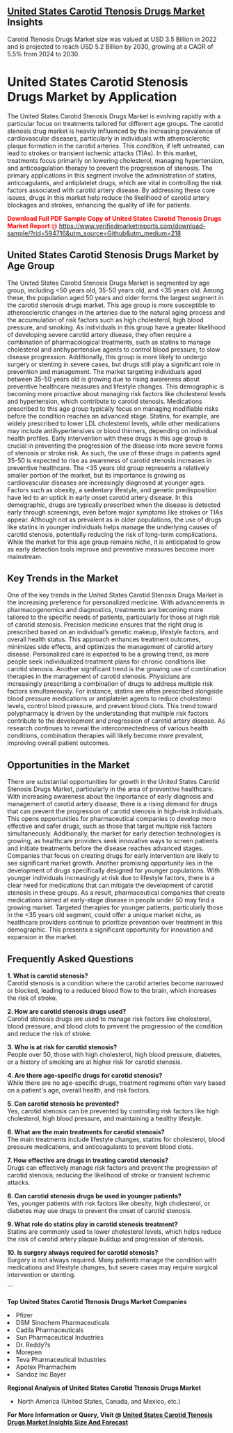 <h2><a href="https://www.verifiedmarketreports.com/download-sample/?rid=594716&amp;utm_source=Github&amp;utm_medium=218" target="_blank">United States Carotid Ttenosis Drugs Market</a> Insights</h2><p>Carotid Ttenosis Drugs Market size was valued at USD 3.5 Billion in 2022 and is projected to reach USD 5.2 Billion by 2030, growing at a CAGR of 5.5% from 2024 to 2030.</p><p> <h1>United States Carotid Stenosis Drugs Market by Application</h1> <p>The United States Carotid Stenosis Drugs Market is evolving rapidly with a particular focus on treatments tailored for different age groups. The carotid stenosis drug market is heavily influenced by the increasing prevalence of cardiovascular diseases, particularly in individuals with atherosclerotic plaque formation in the carotid arteries. This condition, if left untreated, can lead to strokes or transient ischemic attacks (TIAs). In this market, treatments focus primarily on lowering cholesterol, managing hypertension, and anticoagulation therapy to prevent the progression of stenosis. The primary applications in this segment involve the administration of statins, anticoagulants, and antiplatelet drugs, which are vital in controlling the risk factors associated with carotid artery disease. By addressing these core issues, drugs in this market help reduce the likelihood of carotid artery blockages and strokes, enhancing the quality of life for patients. <p><span class=""><span style="color: #ff0000;"><strong>Download Full PDF Sample Copy of United States Carotid Ttenosis Drugs Market Report</strong> @ </span><a href="https://www.verifiedmarketreports.com/download-sample/?rid=594716&amp;utm_source=Github&amp;utm_medium=218" target="_blank">https://www.verifiedmarketreports.com/download-sample/?rid=594716&amp;utm_source=Github&amp;utm_medium=218</a></span></p></p> <h2>United States Carotid Stenosis Drugs Market by Age Group</h2> <p>The United States Carotid Stenosis Drugs Market is segmented by age group, including <50 years old, 35-50 years old, and <35 years old. Among these, the population aged 50 years and older forms the largest segment in the carotid stenosis drugs market. This age group is more susceptible to atherosclerotic changes in the arteries due to the natural aging process and the accumulation of risk factors such as high cholesterol, high blood pressure, and smoking. As individuals in this group have a greater likelihood of developing severe carotid artery disease, they often require a combination of pharmacological treatments, such as statins to manage cholesterol and antihypertensive agents to control blood pressure, to slow disease progression. Additionally, this group is more likely to undergo surgery or stenting in severe cases, but drugs still play a significant role in prevention and management. The market targeting individuals aged between 35-50 years old is growing due to rising awareness about preventive healthcare measures and lifestyle changes. This demographic is becoming more proactive about managing risk factors like cholesterol levels and hypertension, which contribute to carotid stenosis. Medications prescribed to this age group typically focus on managing modifiable risks before the condition reaches an advanced stage. Statins, for example, are widely prescribed to lower LDL cholesterol levels, while other medications may include antihypertensives or blood thinners, depending on individual health profiles. Early intervention with these drugs in this age group is crucial in preventing the progression of the disease into more severe forms of stenosis or stroke risk. As such, the use of these drugs in patients aged 35-50 is expected to rise as awareness of carotid stenosis increases in preventive healthcare. The <35 years old group represents a relatively smaller portion of the market, but its importance is growing as cardiovascular diseases are increasingly diagnosed at younger ages. Factors such as obesity, a sedentary lifestyle, and genetic predisposition have led to an uptick in early onset carotid artery disease. In this demographic, drugs are typically prescribed when the disease is detected early through screenings, even before major symptoms like strokes or TIAs appear. Although not as prevalent as in older populations, the use of drugs like statins in younger individuals helps manage the underlying causes of carotid stenosis, potentially reducing the risk of long-term complications. While the market for this age group remains niche, it is anticipated to grow as early detection tools improve and preventive measures become more mainstream. <h2>Key Trends in the Market</h2> <p>One of the key trends in the United States Carotid Stenosis Drugs Market is the increasing preference for personalized medicine. With advancements in pharmacogenomics and diagnostics, treatments are becoming more tailored to the specific needs of patients, particularly for those at high risk of carotid stenosis. Precision medicine ensures that the right drug is prescribed based on an individual’s genetic makeup, lifestyle factors, and overall health status. This approach enhances treatment outcomes, minimizes side effects, and optimizes the management of carotid artery disease. Personalized care is expected to be a growing trend, as more people seek individualized treatment plans for chronic conditions like carotid stenosis. Another significant trend is the growing use of combination therapies in the management of carotid stenosis. Physicians are increasingly prescribing a combination of drugs to address multiple risk factors simultaneously. For instance, statins are often prescribed alongside blood pressure medications or antiplatelet agents to reduce cholesterol levels, control blood pressure, and prevent blood clots. This trend toward polypharmacy is driven by the understanding that multiple risk factors contribute to the development and progression of carotid artery disease. As research continues to reveal the interconnectedness of various health conditions, combination therapies will likely become more prevalent, improving overall patient outcomes. <h2>Opportunities in the Market</h2> <p>There are substantial opportunities for growth in the United States Carotid Stenosis Drugs Market, particularly in the area of preventive healthcare. With increasing awareness about the importance of early diagnosis and management of carotid artery disease, there is a rising demand for drugs that can prevent the progression of carotid stenosis in high-risk individuals. This opens opportunities for pharmaceutical companies to develop more effective and safer drugs, such as those that target multiple risk factors simultaneously. Additionally, the market for early detection technologies is growing, as healthcare providers seek innovative ways to screen patients and initiate treatments before the disease reaches advanced stages. Companies that focus on creating drugs for early intervention are likely to see significant market growth. Another promising opportunity lies in the development of drugs specifically designed for younger populations. With younger individuals increasingly at risk due to lifestyle factors, there is a clear need for medications that can mitigate the development of carotid stenosis in these groups. As a result, pharmaceutical companies that create medications aimed at early-stage disease in people under 50 may find a growing market. Targeted therapies for younger patients, particularly those in the <35 years old segment, could offer a unique market niche, as healthcare providers continue to prioritize prevention over treatment in this demographic. This presents a significant opportunity for innovation and expansion in the market. <h2>Frequently Asked Questions</h2> <p><strong>1. What is carotid stenosis?</strong><br>Carotid stenosis is a condition where the carotid arteries become narrowed or blocked, leading to a reduced blood flow to the brain, which increases the risk of stroke.</p> <p><strong>2. How are carotid stenosis drugs used?</strong><br>Carotid stenosis drugs are used to manage risk factors like cholesterol, blood pressure, and blood clots to prevent the progression of the condition and reduce the risk of stroke.</p> <p><strong>3. Who is at risk for carotid stenosis?</strong><br>People over 50, those with high cholesterol, high blood pressure, diabetes, or a history of smoking are at higher risk for carotid stenosis.</p> <p><strong>4. Are there age-specific drugs for carotid stenosis?</strong><br>While there are no age-specific drugs, treatment regimens often vary based on a patient's age, overall health, and risk factors.</p> <p><strong>5. Can carotid stenosis be prevented?</strong><br>Yes, carotid stenosis can be prevented by controlling risk factors like high cholesterol, high blood pressure, and maintaining a healthy lifestyle.</p> <p><strong>6. What are the main treatments for carotid stenosis?</strong><br>The main treatments include lifestyle changes, statins for cholesterol, blood pressure medications, and anticoagulants to prevent blood clots.</p> <p><strong>7. How effective are drugs in treating carotid stenosis?</strong><br>Drugs can effectively manage risk factors and prevent the progression of carotid stenosis, reducing the likelihood of stroke or transient ischemic attacks.</p> <p><strong>8. Can carotid stenosis drugs be used in younger patients?</strong><br>Yes, younger patients with risk factors like obesity, high cholesterol, or diabetes may use drugs to prevent the onset of carotid stenosis.</p> <p><strong>9. What role do statins play in carotid stenosis treatment?</strong><br>Statins are commonly used to lower cholesterol levels, which helps reduce the risk of carotid artery plaque buildup and progression of stenosis.</p> <p><strong>10. Is surgery always required for carotid stenosis?</strong><br>Surgery is not always required. Many patients manage the condition with medications and lifestyle changes, but severe cases may require surgical intervention or stenting.</p> ```</p><p><strong>Top United States Carotid Ttenosis Drugs Market Companies</strong></p><div data-test-id=""><p><li>Pfizer</li><li> DSM Sinochem Pharmaceuticals</li><li> Cadila Pharmaceuticals</li><li> Sun Pharmaceutical Industries</li><li> Dr. Reddy?s</li><li> Morepen</li><li> Teva Pharmaceutical Industries</li><li> Apotex Pharmachem</li><li> Sandoz Inc Bayer</li></p><div><strong>Regional Analysis of&nbsp;United States Carotid Ttenosis Drugs Market</strong></div><ul><li dir="ltr"><p dir="ltr">North America&nbsp;(United States, Canada, and Mexico, etc.)</p></li></ul><p><strong>For More Information or Query, Visit @&nbsp;</strong><strong><a href="https://www.verifiedmarketreports.com/product/carotid-ttenosis-drugs-market/?utm_source=Github&amp;utm_medium=218" target="_blank">United States Carotid Ttenosis Drugs Market Insights Size And Forecast</a></strong></p></div>
